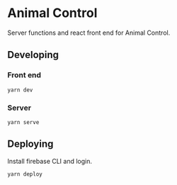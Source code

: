 # Animal Control

Server functions and react front end for Animal Control.

## Developing

### Front end

```
yarn dev
```

### Server

```
yarn serve
```

## Deploying

Install firebase CLI and login.

```
yarn deploy
```
